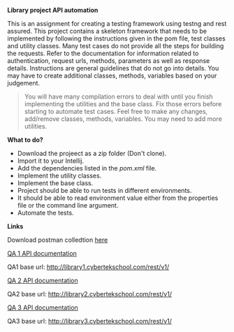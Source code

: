 **Library project API automation**

This is an assignment for creating a testing framework using testng and rest assured. This project contains a skeleton framework that needs to be implemented by following the instructions given in the pom file, test classes and utility classes. Many test cases do not provide all the steps for building the requests. Refer to the documentation for information related to authentication, request urls, methods, parameters as well as response details.  Instructions are general guidelines that do not go into details. You may have to create additional classes, methods, variables based on your judgement.


> You will have many compilation errors to deal with until you finish implementing the utilities and the base class. Fix those errors before starting to automate test cases. Feel free to make any changes, add/remove classes, methods, variables. You may need to add more utilities.


**What to do?**

- Download the projeect as a zip folder (Don't clone). 
- Import it to your Intellij.
- Add the dependencies listed in the _pom.xml_ file. 
- Implement the utility classes. 
- Implement the base class.
- Project should be able to run tests in different environments.
- It should be able to read environment value either from the properties file or the command line argument.
- Automate the tests. 

**Links**

Download postman colledtion [here](https://www.getpostman.com/collections/9f4e1f5d7b5605ba3fab)

[QA 1 API documentation](http://library1.cybertekschool.com/rest/v1/#/)

QA1 base url: http://library1.cybertekschool.com/rest/v1/

[QA 2 API documentation](http://library2.cybertekschool.com/rest/v1/#/)

QA2 base url: http://library2.cybertekschool.com/rest/v1/

[QA 3 API documentation](http://library3.cybertekschool.com/rest/v1/#/)

QA3 base url: http://library3.cybertekschool.com/rest/v1/

